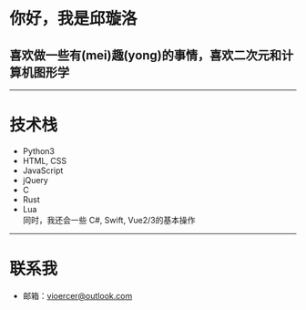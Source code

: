 # 你好，我是邱璇洛
## 喜欢做一些有(mei)趣(yong)的事情，喜欢二次元和计算机图形学
***
# 技术栈
* Python3
* HTML, CSS
* JavaScript
* jQuery
* C  
* Rust  
* Lua  
同时，我还会一些 C#, Swift, Vue2/3的基本操作
***
# 联系我
* 邮箱：vioercer@outlook.com
